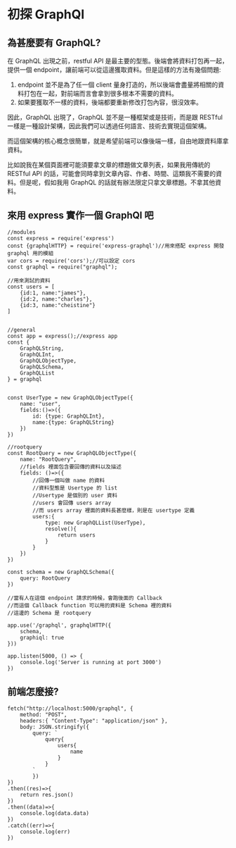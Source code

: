 # 初探 GraphQl

## 為甚麼要有 GraphQL?
在 GraphQL 出現之前，restful API 是最主要的型態。後端會將資料打包再一起，提供一個 endpoint，讓前端可以從這邊獲取資料。但是這樣的方法有幾個問題:

1. endpoint 並不是為了任一個 client 量身打造的，所以後端會盡量將相關的資料打包在一起，對前端而言會拿到很多根本不需要的資料。
2. 如果要獲取不一樣的資料，後端都要重新修改打包內容，很沒效率。

因此，GraphQL 出現了，GraphQL 並不是一種框架或是技術，而是跟 RESTful 一樣是一種設計架構，因此我們可以透過任何語言、技術去實現這個架構。

而這個架構的核心概念很簡單，就是希望前端可以像後端一樣，自由地跟資料庫拿資料。

比如說我在某個頁面裡可能須要拿文章的標題做文章列表，如果我用傳統的 RESTful API 的話，可能會同時拿到文章內容、作者、時間、這類我不需要的資料。但是呢，假如我用 GraphQL 的話就有辦法限定只拿文章標題。不拿其他資料。

## 來用 express 實作一個 GraphQl 吧
```
//modules
const express = require('express') 
const {graphqlHTTP} = require('express-graphql')//用來搭配 express 開發 graphql 用的模組
var cors = require('cors');//可以設定 cors 
const graphql = require("graphql");

//用來測試的資料
const users = [
    {id:1, name:"james"},
    {id:2, name:"charles"},
    {id:3, name:"cheistine"}
]


//general
const app = express();//express app
const {
    GraphQLString,
    GraphQLInt,
    GraphQLObjectType,
    GraphQLSchema,
    GraphQLList
} = graphql


const UserType = new GraphQLObjectType({
    name: "user",
    fields:()=>({
        id: {type: GraphQLInt},
        name:{type: GraphQLString}
    })
})

//rootquery 
const RootQuery = new GraphQLObjectType({
    name: "RootQuery",
    //fields 裡面包含要回傳的資料以及描述
    fields: ()=>({
        //回傳一個叫做 name 的資料
        //資料型態是 Usertype 的 list
        //Usertype 是個別的 user 資料
        //users 會回傳 users array
        //而 users array 裡面的資料長甚麼樣，則是在 usertype 定義 
        users:{
            type: new GraphQLList(UserType),
            resolve(){
                return users
            }
        }
    })
})

const schema = new GraphQLSchema({
    query: RootQuery
})

//當有人在這個 endpoint 請求的時候，會跑後面的 Callback
//而這個 Callback function 可以用的資料是 Schema 裡的資料
//這邊的 Schema 是 rootquery

app.use('/graphql', graphqlHTTP({
    schema,
    graphiql: true
}))

app.listen(5000, () => {
    console.log('Server is running at port 3000')
})
```

## 前端怎麼接?
```
fetch("http://localhost:5000/graphql", {
    method: "POST",
    headers:{ "Content-Type": "application/json" },
    body: JSON.stringify({
        query: `
            query{
                users{
                    name
                }
            }                
        `
        })
})
.then((res)=>{
    return res.json()
})
.then((data)=>{
    console.log(data.data)
})
.catch((err)=>{
    console.log(err)
})
```